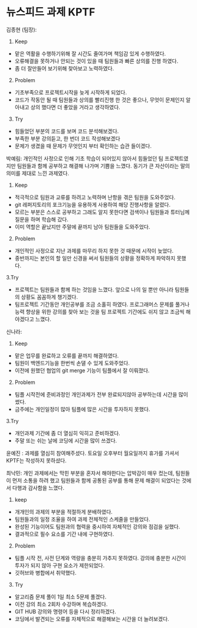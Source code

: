 # 뉴스피드 과제 KPTF
 

김종현 (팀장):
1. Keep
* 맡은 역활을 수행하기위해 잘 시간도 줄여가며 책임감 있게 수행하였다.
* 오류해결을 못하거나 안되는 것이 있을 때 팀원들과 빠른 상의를 진행 하였다.
* 좀 더 잘만들어 보기위해 찾아보고 노력하였다.

2. Problem
* 기초부족으로 프로젝트시작을 늦게 시작하게 되었다.
* 코드가 작동안 될 때 팀원들과 상의를 빨리진행 한 것은 좋으나, 무엇이 문제인지 알아내고 상의 했다면 더 좋았을 거라고 생각하였다.


3. Try
* 힘들었던 부분의 코드를 보며 코드 분석해보겠다.
* 부족한 부분 강의듣고, 한 번더 코드 작성해보겠다
* 문제가 생겼을 때 문제가 무엇인지 부터 확인하는 습관 들이겠다.


박예림: 개인적인 사정으로 인해 기초 학습이 되어있지 않아서 힘들었던 팀 프로젝트였지만 팀원들과 함께 공부하고 해결해 나가며 기쁨을 느꼈다. 동기가 큰 자산이라는 말의 의미를 제대로 느낀 과제였다.

1. Keep
* 적극적으로 팀원과 교류를 하려고 노력하며 난항을 겪은 팀원을 도와주었다.
* git 레퍼지토리의 포크기능을 유용하게 사용하여 해당 진행사항을 알렸다.
* 모르는 부분은 스스로 공부하고 그래도 알지 못한다면 검색이나 팀원들과 튜터님께 질문을 하며 학습해 갔다.
* 이미 역할은 끝났지만 주말에 끝까지 남아 팀원들을 도와주었다.


2. Problem
* 개인적인 사정으로 지난 과제를 마무리 하지 못한 것 때문에 시작이 늦었다.
* 중반까지는 본인의 할 일만 신경을 써서 팀원들의 상황을 정확하게 파악하지 못했다.


3.Try

* 프로젝트는 팀원들과 함께 하는 것임을 느꼈다. 앞으로 나의 일 뿐만 아니라 팀원들의 상황도 꼼꼼하게 챙기겠다.
* 팀프로젝트 기간동안 개인공부를 조금 소홀히 하였다. 프로그래머스 문제를 풀거나 능력 향상을 위한 강의를 찾아 보는 것을 팀 프로젝트 기간에도 쉬지 않고 조금씩 해야겠다고 느꼈다.

신나라:  
1. Keep
* 맡은 업무를 완료하고 오류를 끝까지 해결하였다.
* 팀원이 백엔드기능을 한번씩 손댈 수 있게 도와주었다.
* 이전에 원했던 협업의 git merge 기능이 팀플에서 잘 이뤄졌다.


2. Problem
* 팀플 시작전에 준비과정인 개인과제가 전부 완료되지않아 공부하는데 시간을 많이 썼다.
* 금주에는 개인일정이 많아 팀플에 많은 시간을 투자하지 못했다.


3.Try

* 개인과제 기간에 좀 더 열심히 익히고 준비하겠다.
* 주말 또는 쉬는 날에 코딩에 시간을 많이 쓰겠다.

윤예진 : 과제를 열심히 참여해주셨다. 토요일 오후부터 월요일까지 휴가를 가셔서 KPTF는 작성하지 못하셨다.

최낙민: 개인 과제에서는 막힌 부분을 혼자서 해야한다는 압박감이 매우 컸는데, 팀원들이 먼저 소통을 하려 했고 팀원들과 함께 공통된 공부를 통해 문제 해결이 되었다는 것에서
다행과 감사함을 느꼈다. 

1. keep
* 개개인의 과제의 부분을 적절하게 분배하였다. 
* 팀원들과의 일정 조율을 하여 과제 전체적인 스케줄을 만들었다.
* 완성된 기능이어도 팀원과의 협력을 중시하여 자체적인 강의와 점검을 실했다.
* 결과적으로 필수 요소를 기간 내에 구현하였다.

2. Problem 
* 팀플 시작 전, 사전 단계와 역량을 충분히 가추지 못하였다. 강의에 충분한 시간이 투자가 되지 않아 구현 요소가 제한되었다.
* 깃허브와 병합에서 취약했다.

3. Try 

* 알고리즘 문제 풀이 1일 최소 5문제 풀겠다.
* 이전 강의 최소 2회차 수강하며 복습하겠다.
* GIT HUB 강의와 명령어 등을 다시 정리하겠다.
* 코딩에서 발견되는 오류를 자체적으로 해결해보는 시간을 더 늘려보겠다.